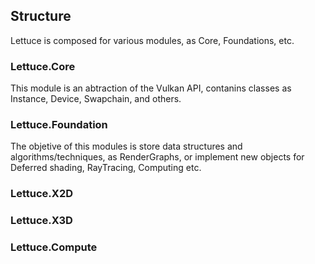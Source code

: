 ## Structure
Lettuce is composed for various modules, as Core, Foundations, etc.
### Lettuce.Core
This module is an abtraction of the Vulkan API, contanins classes
as Instance, Device, Swapchain, and others.
### Lettuce.Foundation
The objetive of this modules is store data structures and algorithms/techniques,
as RenderGraphs, or implement new objects for Deferred shading, RayTracing, Computing etc.
### Lettuce.X2D
### Lettuce.X3D
### Lettuce.Compute